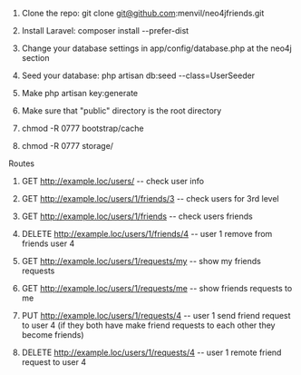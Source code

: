 1. Clone the repo: git clone git@github.com:menvil/neo4jfriends.git

2. Install Laravel: composer install --prefer-dist

3. Change your database settings in app/config/database.php at the neo4j section

4. Seed your database: php artisan db:seed --class=UserSeeder

5. Make php artisan key:generate

6. Make sure that "public" directory is the root directory

7. chmod -R 0777 bootstrap/cache

8. chmod -R 0777 storage/

Routes

1. GET http://example.loc/users/  -- check user info

2. GET http://example.loc/users/1/friends/3 -- check users for 3rd level

3. GET http://example.loc/users/1/friends -- check users friends

4. DELETE http://example.loc/users/1/friends/4 -- user 1 remove from friends user 4

5. GET http://example.loc/users/1/requests/my -- show my friends requests

6. GET http://example.loc/users/1/requests/me -- show friends requests to me

7. PUT http://example.loc/users/1/requests/4 -- user 1 send friend request to user 4 (if they both have make friend requests to each other they become friends)

8. DELETE http://example.loc/users/1/requests/4 -- user 1 remote friend request to user 4